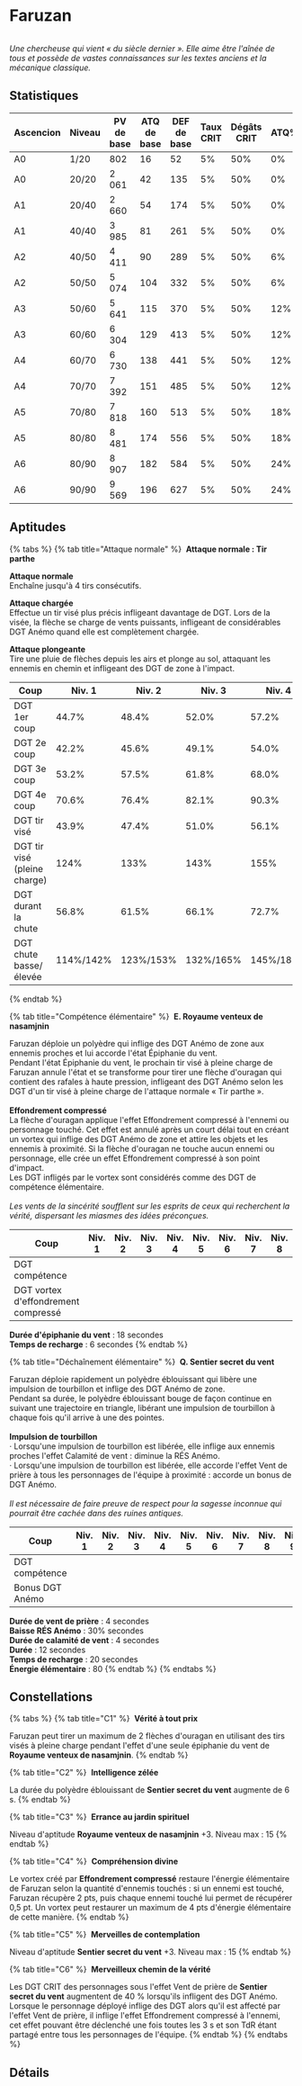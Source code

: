 # Faruzan

<figure><img src="https://api.ambr.top/assets/UI/UI_Gacha_AvatarImg_Faruzan.png" alt=""><figcaption></figcaption></figure>

_Une chercheuse qui vient « du siècle dernier ». Elle aime être l'aînée de tous et possède de vastes connaissances sur les textes anciens et la mécanique classique._

## Statistiques

| Ascencion | Niveau | PV de base | ATQ de base | DEF de base | Taux CRIT | Dégâts CRIT | ATQ% |
| --------- | ------ | ---------- | ----------- | ----------- | --------- | ----------- | ---- |
| A0        | 1/20   | 802        | 16          | 52          | 5%        | 50%         | 0%   |
| A0        | 20/20  | 2 061      | 42          | 135         | 5%        | 50%         | 0%   |
| A1        | 20/40  | 2 660      | 54          | 174         | 5%        | 50%         | 0%   |
| A1        | 40/40  | 3 985      | 81          | 261         | 5%        | 50%         | 0%   |
| A2        | 40/50  | 4 411      | 90          | 289         | 5%        | 50%         | 6%   |
| A2        | 50/50  | 5 074      | 104         | 332         | 5%        | 50%         | 6%   |
| A3        | 50/60  | 5 641      | 115         | 370         | 5%        | 50%         | 12%  |
| A3        | 60/60  | 6 304      | 129         | 413         | 5%        | 50%         | 12%  |
| A4        | 60/70  | 6 730      | 138         | 441         | 5%        | 50%         | 12%  |
| A4        | 70/70  | 7 392      | 151         | 485         | 5%        | 50%         | 12%  |
| A5        | 70/80  | 7 818      | 160         | 513         | 5%        | 50%         | 18%  |
| A5        | 80/80  | 8 481      | 174         | 556         | 5%        | 50%         | 18%  |
| A6        | 80/90  | 8 907      | 182         | 584         | 5%        | 50%         | 24%  |
| A6        | 90/90  | 9 569      | 196         | 627         | 5%        | 50%         | 24%  |

## Aptitudes

{% tabs %}
{% tab title="Attaque normale" %}
<img src="https://api.ambr.top/assets/UI/Skill_A_02.png" alt="" data-size="line"> **Attaque normale : Tir parthe**

**Attaque normale**\
Enchaîne jusqu'à 4 tirs consécutifs.

**Attaque chargée**\
Effectue un tir visé plus précis infligeant davantage de DGT. Lors de la visée, la flèche se charge de vents puissants, infligeant de considérables DGT Anémo quand elle est complètement chargée.

**Attaque plongeante**\
Tire une pluie de flèches depuis les airs et plonge au sol, attaquant les ennemis en chemin et infligeant des DGT de zone à l'impact.

<table><thead><tr><th width="171">Coup</th><th>Niv. 1</th><th>Niv. 2</th><th>Niv. 3</th><th>Niv. 4</th><th>Niv. 5</th><th>Niv. 6</th><th>Niv. 7</th><th>Niv. 8</th><th>Niv. 9</th><th>Niv. 10</th><th>Niv. 11</th></tr></thead><tbody><tr><td>DGT 1er coup</td><td>44.7%</td><td>48.4%</td><td>52.0%</td><td>57.2%</td><td>60.9%</td><td>65.0%</td><td>70.7%</td><td>76.5%</td><td>82.2%</td><td>88.4%</td><td>94.7%</td></tr><tr><td>DGT 2e coup</td><td>42.2%</td><td>45.6%</td><td>49.1%</td><td>54.0%</td><td>57.4%</td><td>61.3%</td><td>66.7%</td><td>72.1%</td><td>77.5%</td><td>83.4%</td><td>89.3%</td></tr><tr><td>DGT 3e coup</td><td>53.2%</td><td>57.5%</td><td>61.8%</td><td>68.0%</td><td>72.3%</td><td>77.3%</td><td>84.1%</td><td>90.9%</td><td>97.7%</td><td>105.1%</td><td>112.5%</td></tr><tr><td>DGT 4e coup</td><td>70.6%</td><td>76.4%</td><td>82.1%</td><td>90.3%</td><td>96.1%</td><td>102.6%</td><td>111.7%</td><td>120.7%</td><td>129.7%</td><td>139.6%</td><td>149.5%</td></tr><tr><td>DGT tir visé</td><td>43.9%</td><td>47.4%</td><td>51.0%</td><td>56.1%</td><td>59.7%</td><td>63.7%</td><td>69.4%</td><td>75.0%</td><td>80.6%</td><td>86.7%</td><td>92.8%</td></tr><tr><td>DGT tir visé (pleine charge)</td><td>124%</td><td>133%</td><td>143%</td><td>155%</td><td>164%</td><td>174%</td><td>186%</td><td>198%</td><td>211%</td><td>223%</td><td>236%</td></tr><tr><td>DGT durant la chute</td><td>56.8%</td><td>61.5%</td><td>66.1%</td><td>72.7%</td><td>77.3%</td><td>82.6%</td><td>89.9%</td><td>97.1%</td><td>104.4%</td><td>112.3%</td><td>120.3%</td></tr><tr><td>DGT chute basse/élevée</td><td>114%/142%</td><td>123%/153%</td><td>132%/165%</td><td>145%/182%</td><td>155%/193%</td><td>165%/206%</td><td>180%/224%</td><td>194%/243%</td><td>209%/261%</td><td>225%/281%</td><td>240%/300%</td></tr></tbody></table>
{% endtab %}

{% tab title="Compétence élémentaire" %}
<img src="https://api.ambr.top/assets/UI/Skill_S_Faruzan_01.png" alt="" data-size="line"> **E. Royaume venteux de nasamjnin**

Faruzan déploie un polyèdre qui inflige des DGT Anémo de zone aux ennemis proches et lui accorde l'état Épiphanie du vent.\
Pendant l'état Épiphanie du vent, le prochain tir visé à pleine charge de Faruzan annule l'état et se transforme pour tirer une flèche d'ouragan qui contient des rafales à haute pression, infligeant des DGT Anémo selon les DGT d'un tir visé à pleine charge de l'attaque normale « Tir parthe ».\
\
**Effondrement compressé**\
La flèche d'ouragan applique l'effet Effondrement compressé à l'ennemi ou personnage touché. Cet effet est annulé après un court délai tout en créant un vortex qui inflige des DGT Anémo de zone et attire les objets et les ennemis à proximité. Si la flèche d'ouragan ne touche aucun ennemi ou personnage, elle crée un effet Effondrement compressé à son point d'impact.\
Les DGT infligés par le vortex sont considérés comme des DGT de compétence élémentaire.\
\
_Les vents de la sincérité soufflent sur les esprits de ceux qui recherchent la vérité, dispersant les miasmes des idées préconçues._

<table><thead><tr><th width="185">Coup</th><th>Niv. 1</th><th>Niv. 2</th><th>Niv. 3</th><th>Niv. 4</th><th>Niv. 5</th><th>Niv. 6</th><th>Niv. 7</th><th>Niv. 8</th><th>Niv. 9</th><th>Niv. 10</th><th>Niv. 11</th><th>Niv. 12</th><th>Niv. 13</th></tr></thead><tbody><tr><td>DGT compétence</td><td></td><td></td><td></td><td></td><td></td><td></td><td></td><td></td><td></td><td></td><td></td><td></td><td></td></tr><tr><td>DGT vortex d'effondrement compressé</td><td></td><td></td><td></td><td></td><td></td><td></td><td></td><td></td><td></td><td></td><td></td><td></td><td></td></tr></tbody></table>

**Durée d'épiphanie du vent** : 18 secondes\
**Temps de recharge** : 6 secondes
{% endtab %}

{% tab title="Déchaînement élémentaire" %}
<img src="https://api.ambr.top/assets/UI/Skill_E_Faruzan_01.png" alt="" data-size="line"> **Q. Sentier secret du vent**

Faruzan déploie rapidement un polyèdre éblouissant qui libère une impulsion de tourbillon et inflige des DGT Anémo de zone.\
Pendant sa durée, le polyèdre éblouissant bouge de façon continue en suivant une trajectoire en triangle, libérant une impulsion de tourbillon à chaque fois qu'il arrive à une des pointes.\
\
**Impulsion de tourbillon**\
· Lorsqu'une impulsion de tourbillon est libérée, elle inflige aux ennemis proches l'effet Calamité de vent : diminue la RÉS Anémo.\
· Lorsqu'une impulsion de tourbillon est libérée, elle accorde l'effet Vent de prière à tous les personnages de l'équipe à proximité : accorde un bonus de DGT Anémo.\
\
_Il est nécessaire de faire preuve de respect pour la sagesse inconnue qui pourrait être cachée dans des ruines antiques._

<table><thead><tr><th width="185">Coup</th><th>Niv. 1</th><th>Niv. 2</th><th>Niv. 3</th><th>Niv. 4</th><th>Niv. 5</th><th>Niv. 6</th><th>Niv. 7</th><th>Niv. 8</th><th>Niv. 9</th><th>Niv. 10</th><th>Niv. 11</th><th>Niv. 12</th><th>Niv. 13</th></tr></thead><tbody><tr><td>DGT compétence</td><td></td><td></td><td></td><td></td><td></td><td></td><td></td><td></td><td></td><td></td><td></td><td></td><td></td></tr><tr><td>Bonus DGT Anémo</td><td></td><td></td><td></td><td></td><td></td><td></td><td></td><td></td><td></td><td></td><td></td><td></td><td></td></tr></tbody></table>

**Durée de vent de prière** : 4 secondes\
**Baisse RÉS Anémo** : 30% secondes\
**Durée de calamité de vent** : 4 secondes\
**Durée** : 12 secondes\
**Temps de recharge** : 20 secondes\
**Énergie élémentaire** : 80&#x20;
{% endtab %}
{% endtabs %}

## Constellations

{% tabs %}
{% tab title="C1" %}
<img src="https://api.ambr.top/assets/UI/UI_Talent_S_Faruzan_01.png" alt="" data-size="line"> **Vérité à tout prix**

Faruzan peut tirer un maximum de 2 flèches d'ouragan en utilisant des tirs visés à pleine charge pendant l'effet d'une seule épiphanie du vent de **Royaume venteux de nasamjnin**.
{% endtab %}

{% tab title="C2" %}
<img src="https://api.ambr.top/assets/UI/UI_Talent_S_Faruzan_02.png" alt="" data-size="line"> **Intelligence zélée**

La durée du polyèdre éblouissant de **Sentier secret du vent** augmente de 6 s.
{% endtab %}

{% tab title="C3" %}
<img src="https://api.ambr.top/assets/UI/UI_Talent_U_Faruzan_01.png" alt="" data-size="line"> **Errance au jardin spirituel**

Niveau d'aptitude **Royaume venteux de nasamjnin** +3. Niveau max : 15
{% endtab %}

{% tab title="C4" %}
<img src="https://api.ambr.top/assets/UI/UI_Talent_S_Faruzan_03.png" alt="" data-size="line"> **Compréhension divine**

Le vortex créé par **Effondrement compressé** restaure l'énergie élémentaire de Faruzan selon la quantité d'ennemis touchés : si un ennemi est touché, Faruzan récupère 2 pts, puis chaque ennemi touché lui permet de récupérer 0,5 pt. Un vortex peut restaurer un maximum de 4 pts d'énergie élémentaire de cette manière.
{% endtab %}

{% tab title="C5" %}
<img src="https://api.ambr.top/assets/UI/UI_Talent_U_Faruzan_02.png" alt="" data-size="line"> **Merveilles de contemplation**

Niveau d'aptitude **Sentier secret du vent** +3. Niveau max : 15
{% endtab %}

{% tab title="C6" %}
<img src="https://api.ambr.top/assets/UI/UI_Talent_S_Faruzan_04.png" alt="" data-size="line"> **Merveilleux chemin de la vérité**

Les DGT CRIT des personnages sous l'effet Vent de prière de **Sentier secret du vent** augmentent de 40 % lorsqu'ils infligent des DGT Anémo. Lorsque le personnage déployé inflige des DGT alors qu'il est affecté par l'effet Vent de prière, il inflige l'effet Effondrement compressé à l'ennemi, cet effet pouvant être déclenché une fois toutes les 3 s et son TdR étant partagé entre tous les personnages de l'équipe.
{% endtab %}
{% endtabs %}

## Détails

